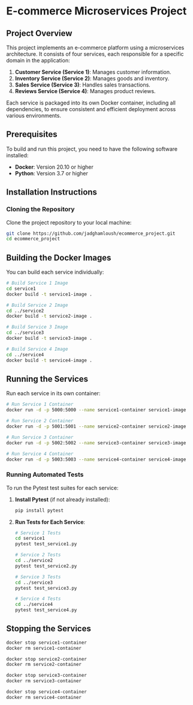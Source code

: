 # E-commerce Microservices Project

## Project Overview

This project implements an e-commerce platform using a microservices architecture. It consists of four services, each responsible for a specific domain in the application:

1. **Customer Service (Service 1)**: Manages customer information.
2. **Inventory Service (Service 2)**: Manages goods and inventory.
3. **Sales Service (Service 3)**: Handles sales transactions.
4. **Reviews Service (Service 4)**: Manages product reviews.

Each service is packaged into its own Docker container, including all dependencies, to ensure consistent and efficient deployment across various environments.

## Prerequisites

To build and run this project, you need to have the following software installed:

- **Docker**: Version 20.10 or higher
- **Python**: Version 3.7 or higher

## Installation Instructions

### Cloning the Repository

Clone the project repository to your local machine:

```bash
git clone https://github.com/jadghamloush/ecommerce_project.git
cd ecommerce_project
```

## Building the Docker Images

You can build each service individually:

```bash
# Build Service 1 Image
cd service1
docker build -t service1-image .

# Build Service 2 Image
cd ../service2
docker build -t service2-image .

# Build Service 3 Image
cd ../service3
docker build -t service3-image .

# Build Service 4 Image
cd ../service4
docker build -t service4-image .
```

## Running the Services

Run each service in its own container:

```bash
# Run Service 1 Container
docker run -d -p 5000:5000 --name service1-container service1-image

# Run Service 2 Container
docker run -d -p 5001:5001 --name service2-container service2-image

# Run Service 3 Container
docker run -d -p 5002:5002 --name service3-container service3-image

# Run Service 4 Container
docker run -d -p 5003:5003 --name service4-container service4-image
```

### Running Automated Tests

To run the Pytest test suites for each service:

1. **Install Pytest** (if not already installed):

   ```bash
   pip install pytest
   ```

2. **Run Tests for Each Service**:

   ```bash
   # Service 1 Tests
   cd service1
   pytest test_service1.py

   # Service 2 Tests
   cd ../service2
   pytest test_service2.py

   # Service 3 Tests
   cd ../service3
   pytest test_service3.py

   # Service 4 Tests
   cd ../service4
   pytest test_service4.py
   ```

## Stopping the Services

```bash
docker stop service1-container
docker rm service1-container

docker stop service2-container
docker rm service2-container

docker stop service3-container
docker rm service3-container

docker stop service4-container
docker rm service4-container
```
